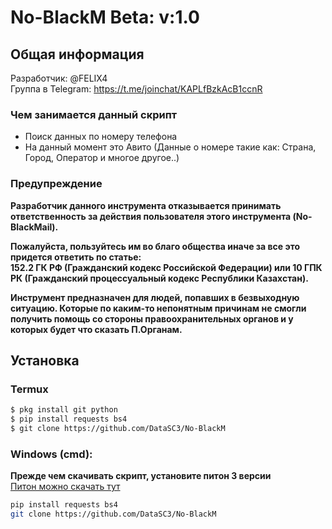 # No-BlackM Beta: v:1.0

## Общая информация
Разработчик: @FELIX4\
Группа в Telegram: https://t.me/joinchat/KAPLfBzkAcB1ccnR

### Чем занимается данный скрипт
* Поиск данных по номеру телефона
* На данный момент это Авито (Данные о номере такие как: Страна, Город, Оператор и многое другое..)

### Предупреждение
**Разработчик данного инструмента отказывается принимать ответственность за действия пользователя этого инструмента (No-BlackMail).**

**Пожалуйста, пользуйтесь им во благо общества иначе за все это придется ответить по статье:\
152.2 ГК РФ (Гражданский кодекс Российской Федерации) или 10 ГПК РК (Гражданский процессуальный кодекс Республики Казахстан).**

**Инструмент предназначен для людей, попавших в безвыходную ситуацию. Которые по каким-то непонятным причинам не смогли получить
помощь со стороны правоохранительных органов и у которых будет что сказать П.Органам.**

## Установка
### Termux
```Bash
$ pkg install git python
$ pip install requests bs4
$ git clone https://github.com/DataSC3/No-BlackM
```
### Windows (cmd):
**Прежде чем скачивать скрипт, установите питон 3 версии**\
[Питон можно скачать тут](https://www.python.org/downloads/)
```Bash
pip install requests bs4
git clone https://github.com/DataSC3/No-BlackM
```
